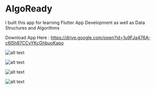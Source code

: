 # AlgoReady

I built this app for learning Flutter App Development as well as Data Structures and Algorithms

Download App Here : https://drive.google.com/open?id=1u9FJa476A-c6l5h87CCyYKcGhbuoKapo

![alt text](https://drive.google.com/open?id=189Jo9pyviTlE7rwVLA1jLewYF6btRamc)

![alt text](https://drive.google.com/open?id=189Jo9pyviTlE7rwVLA1jLewYF6btRamc)

![alt text](https://drive.google.com/open?id=189Jo9pyviTlE7rwVLA1jLewYF6btRamc)

![alt text](https://drive.google.com/open?id=189Jo9pyviTlE7rwVLA1jLewYF6btRamc)

